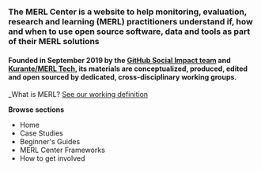 ### The MERL Center is a website to help monitoring, evaluation, research and learning (MERL) practitioners understand if, how and when to use open source software, data and tools as part of their MERL solutions

#### Founded in September 2019 by the [GitHub Social Impact team](https://socialimpact.github.com) and [Kurante/MERL Tech](http://merltech.org), its materials are conceptualized, produced, edited and open sourced by dedicated, cross-disciplinary working groups.

_What is MERL? [See our working definition](_https://github.com/MERLTech/MERL-Center-public/blob/master/MERLdefinition.md)

**Browse sections**
- Home
- Case Studies
- Beginner's Guides
- MERL Center Frameworks
- How to get involved
